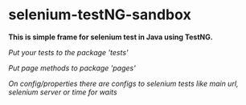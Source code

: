 # selenium-testNG-sandbox

**This is simple frame for selenium test in Java using TestNG.**

_Put your tests to the package 'tests'_

_Put page methods to package 'pages'_

_On config/properties there are configs to selenium tests like main url, selenium server or time for waits_